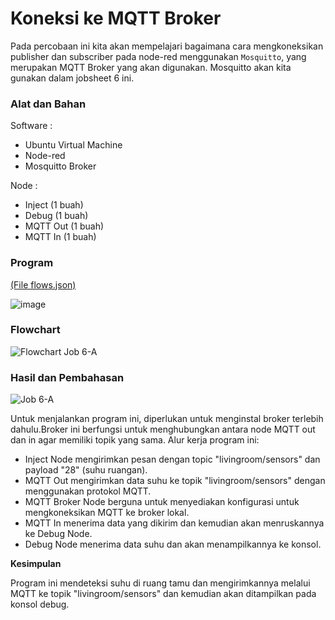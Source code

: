 # Koneksi ke MQTT Broker
Pada percobaan ini kita akan mempelajari bagaimana cara mengkoneksikan publisher dan subscriber pada node-red menggunakan `Mosquitto`, yang merupakan MQTT Broker yang akan digunakan. Mosquitto akan kita gunakan dalam jobsheet 6 ini.

### Alat dan Bahan

Software :

- Ubuntu Virtual Machine
- Node-red
- Mosquitto Broker

Node :
- Inject (1 buah)
- Debug (1 buah)
- MQTT Out (1 buah)
- MQTT In (1 buah)

### Program 
<a href="https://github.com/cakjung/Jobsheet-Embedded/blob/main/Jobsheet%206/A%20(Koneksi%20ke%20MQTT%20Broker)/flows%20(Job%206-A).json">(File flows.json)</a>

![image](https://github.com/cakjung/Jobsheet-Embedded/assets/128274951/e6cab948-c83b-4306-9988-645e83bebae5)

### Flowchart

![Flowchart Job 6-A](https://github.com/Yulio-Pradyatama/Jobsheet_Embedded/assets/153850000/2cc09e97-134f-438e-be9d-7b89629a3658)

### Hasil dan Pembahasan

![Job 6-A](https://github.com/Yulio-Pradyatama/Jobsheet_Embedded/assets/153850000/52f8c3c7-997e-46cb-baa3-49dfffa4f35c)

Untuk menjalankan program ini, diperlukan untuk menginstal broker terlebih dahulu.Broker ini berfungsi untuk menghubungkan antara node MQTT out dan in agar memiliki topik yang sama. Alur kerja program ini:
- Inject Node mengirimkan pesan dengan topic "livingroom/sensors" dan payload "28" (suhu ruangan).
- MQTT Out mengirimkan data suhu ke topik "livingroom/sensors" dengan menggunakan protokol MQTT.
- MQTT Broker Node berguna untuk menyediakan konfigurasi untuk mengkoneksikan MQTT ke broker lokal.
- MQTT In menerima data yang dikirim dan kemudian akan menruskannya ke Debug Node.
- Debug Node menerima data suhu dan akan menampilkannya ke konsol.

**Kesimpulan**

Program ini mendeteksi suhu di ruang tamu dan mengirimkannya melalui MQTT ke topik "livingroom/sensors" dan kemudian akan ditampilkan pada konsol debug.

